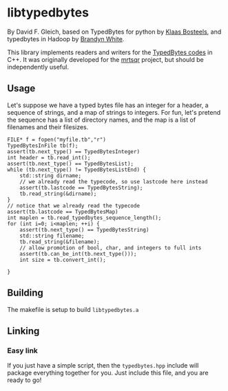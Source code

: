 libtypedbytes 
=============

By David F. Gleich, based on TypedBytes for python by [Klaas Bosteels][klass],
and typedbytes in Hadoop by [Brandyn White][brandyn].

This library implements readers and writers for the 
[TypedBytes codes][typedbytes] in C++.  It was originally developed 
for the [mrtsqr][] project, but should be independently useful.

Usage
-----

Let's suppose we have a typed bytes file has an integer for a header,
a sequence of strings, and a map of strings to integers.  For fun,
let's pretend the sequence has a list of directory names, and the
map is a list of filenames and their filesizes.

    FILE* f = fopen("myfile.tb","r")
    TypedBytesInFile tb(f);
    assert(tb.next_type() == TypedBytesInteger)
    int header = tb.read_int();
    assert(tb.next_type() == TypedBytesList);
    while (tb.next_type() != TypedBytesListEnd) {
        std::string dirname;
        // we already read the typecode, so use lastcode here instead
        assert(tb.lastcode == TypedBytesString);
        tb.read_string(&dirname);
    }
    // notice that we already read the typecode
    assert(tb.lastcode == TypedBytesMap)
    int maplen = tb.read_typedbytes_sequence_length();
    for (int i=0; i<maplen; ++i) {
        assert(tb.next_type() == TypedBytesString)
        std::string filename;
        tb.read_string(&filename);
        // allow promotion of bool, char, and integers to full ints
        assert(tb.can_be_int(tb.next_type()));
        int size = tb.convert_int();
        
    }
    
Building
--------

The makefile is setup to build `libtypedbytes.a`
    
Linking
-------

### Easy link

If you just have a simple script, then the `typedbytes.hpp` include
will package everything together for you.  Just include this file,
and you are ready to go!

[typedbytes]: https://issues.apache.org/jira/browse/HADOOP-1722 "Typed bytes"
[klass]: https://github.com/klbostee "Klass Bosteels"
[brandyn]: https://github.com/bwhite "Brandyn White"
[dumbo]: https://github.com/klbostee/dumbo "dumbo"
[hadoopy]: https://github.com/bwhite/hadoopy "hadoopy"
[mrtsqr]: https://github.com/dgleich/mrtsqr "Tall and Skinny QR factorizations in MapReduce"
